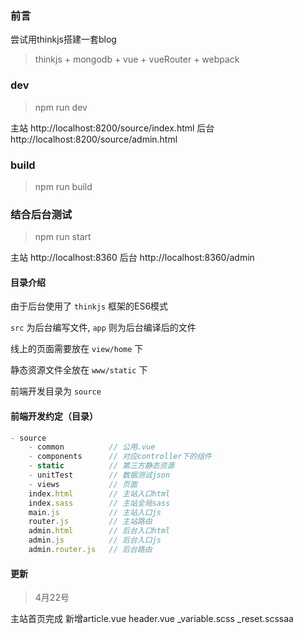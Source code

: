 
### 前言

尝试用thinkjs搭建一套blog

> thinkjs + mongodb + vue + vueRouter + webpack

### dev

> npm run dev

主站 http://localhost:8200/source/index.html
后台 http://localhost:8200/source/admin.html

### build

> npm run build

### 结合后台测试

> npm run start

主站 http://localhost:8360
后台 http://localhost:8360/admin


#### 目录介绍

由于后台使用了 `thinkjs` 框架的ES6模式

`src` 为后台编写文件, `app` 则为后台编译后的文件

线上的页面需要放在 `view/home` 下

静态资源文件全放在 `www/static` 下

前端开发目录为 `source`

#### 前端开发约定（目录）

```javascript
- source 
	- common          // 公用.vue
	- components      // 对应controller下的组件
	- static          // 第三方静态资源
	- unitTest        // 数据测试json
	- views           // 页面
	index.html        // 主站入口html
	index.sass        // 主站全局sass
	main.js           // 主站入口js
	router.js         // 主站路由
	admin.html        // 后台入口html
	admin.js          // 后台入口js
	admin.router.js   // 后台路由

```





#### 更新

> 4月22号

主站首页完成 新增article.vue header.vue _variable.scss _reset.scssaa